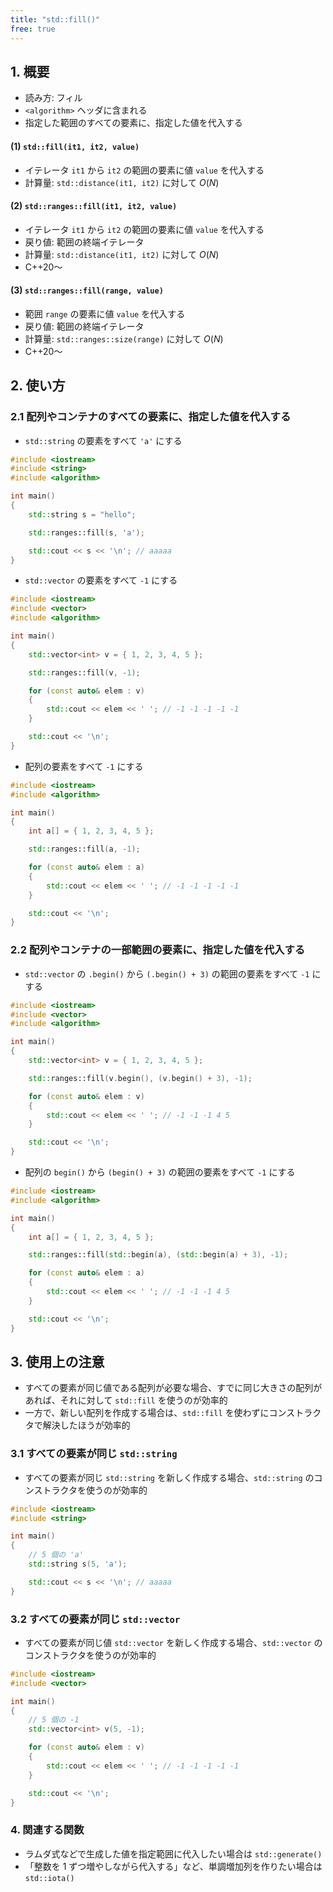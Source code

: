 ```yaml
---
title: "std::fill()"
free: true
---
```


## 1. 概要
- 読み方: フィル
- `<algorithm>` ヘッダに含まれる
- 指定した範囲のすべての要素に、指定した値を代入する

#### (1) `std::fill(it1, it2, value)`
- イテレータ `it1` から `it2` の範囲の要素に値 `value` を代入する
- 計算量: `std::distance(it1, it2)` に対して $O(N)$

#### (2) `std::ranges::fill(it1, it2, value)`
- イテレータ `it1` から `it2` の範囲の要素に値 `value` を代入する
- 戻り値: 範囲の終端イテレータ
- 計算量: `std::distance(it1, it2)` に対して $O(N)$
- C++20～

#### (3) `std::ranges::fill(range, value)`
- 範囲 `range` の要素に値 `value` を代入する
- 戻り値: 範囲の終端イテレータ
- 計算量: `std::ranges::size(range)` に対して $O(N)$
- C++20～

## 2. 使い方

### 2.1 配列やコンテナのすべての要素に、指定した値を代入する
- `std::string` の要素をすべて `'a'` にする

```cpp
#include <iostream>
#include <string>
#include <algorithm>

int main()
{
	std::string s = "hello";

	std::ranges::fill(s, 'a');

	std::cout << s << '\n'; // aaaaa
}
```

- `std::vector` の要素をすべて `-1` にする

```cpp
#include <iostream>
#include <vector>
#include <algorithm>

int main()
{
	std::vector<int> v = { 1, 2, 3, 4, 5 };

	std::ranges::fill(v, -1);

	for (const auto& elem : v)
	{
		std::cout << elem << ' '; // -1 -1 -1 -1 -1
	}

	std::cout << '\n';
}
```

- 配列の要素をすべて `-1` にする

```cpp
#include <iostream>
#include <algorithm>

int main()
{
	int a[] = { 1, 2, 3, 4, 5 };

	std::ranges::fill(a, -1);

	for (const auto& elem : a)
	{
		std::cout << elem << ' '; // -1 -1 -1 -1 -1
	}

	std::cout << '\n';
}
```

### 2.2 配列やコンテナの一部範囲の要素に、指定した値を代入する
- `std::vector` の `.begin()` から `(.begin() + 3)` の範囲の要素をすべて `-1` にする

```cpp
#include <iostream>
#include <vector>
#include <algorithm>

int main()
{
	std::vector<int> v = { 1, 2, 3, 4, 5 };

	std::ranges::fill(v.begin(), (v.begin() + 3), -1);

	for (const auto& elem : v)
	{
		std::cout << elem << ' '; // -1 -1 -1 4 5
	}

	std::cout << '\n';
}
```

- 配列の `begin()` から `(begin() + 3)` の範囲の要素をすべて `-1` にする

```cpp
#include <iostream>
#include <algorithm>

int main()
{
	int a[] = { 1, 2, 3, 4, 5 };

	std::ranges::fill(std::begin(a), (std::begin(a) + 3), -1);

	for (const auto& elem : a)
	{
		std::cout << elem << ' '; // -1 -1 -1 4 5
	}

	std::cout << '\n';
}
```


## 3. 使用上の注意
- すべての要素が同じ値である配列が必要な場合、すでに同じ大きさの配列があれば、それに対して `std::fill` を使うのが効率的
- 一方で、新しい配列を作成する場合は、`std::fill` を使わずにコンストラクタで解決したほうが効率的

### 3.1 すべての要素が同じ `std::string`
- すべての要素が同じ `std::string` を新しく作成する場合、`std::string` のコンストラクタを使うのが効率的

```cpp
#include <iostream>
#include <string>

int main()
{
	// 5 個の 'a'
	std::string s(5, 'a');

	std::cout << s << '\n'; // aaaaa
}
```

### 3.2 すべての要素が同じ `std::vector`
- すべての要素が同じ値 `std::vector` を新しく作成する場合、`std::vector` のコンストラクタを使うのが効率的

```cpp
#include <iostream>
#include <vector>

int main()
{
	// 5 個の -1
	std::vector<int> v(5, -1);

	for (const auto& elem : v)
	{
		std::cout << elem << ' '; // -1 -1 -1 -1 -1
	}

	std::cout << '\n';
}
```

### 4. 関連する関数
- ラムダ式などで生成した値を指定範囲に代入したい場合は `std::generate()`
- 「整数を 1 ずつ増やしながら代入する」など、単調増加列を作りたい場合は `std::iota()`
